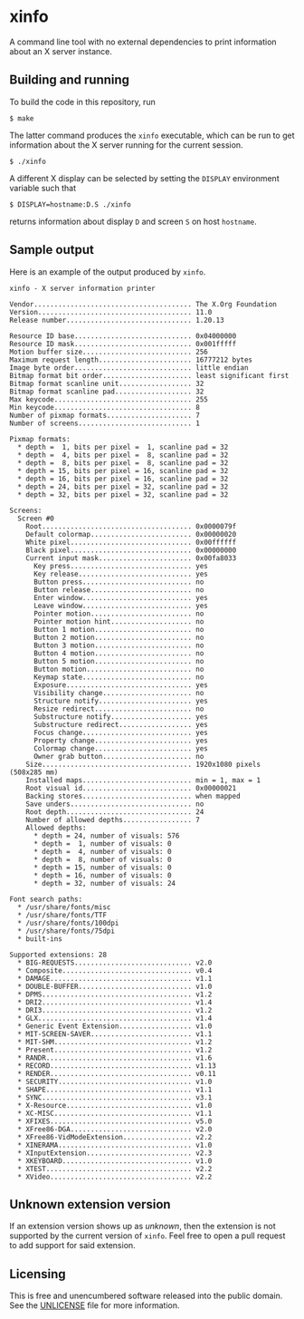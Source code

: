 # xinfo

A command line tool with no external dependencies to print information about an
X server instance.

## Building and running

To build the code in this repository, run
```console
$ make
```
The latter command produces the `xinfo` executable, which can be run to get
information about the X server running for the current session.
```console
$ ./xinfo
```
A different X display can be selected by setting the `DISPLAY` environment
variable such that
```console
$ DISPLAY=hostname:D.S ./xinfo
```
returns information about display `D` and screen `S` on host `hostname`.

## Sample output

Here is an example of the output produced by `xinfo`.
```
xinfo - X server information printer

Vendor....................................... The X.Org Foundation
Version...................................... 11.0
Release number............................... 1.20.13

Resource ID base............................. 0x04000000
Resource ID mask............................. 0x001fffff
Motion buffer size........................... 256
Maximum request length....................... 16777212 bytes
Image byte order............................. little endian
Bitmap format bit order...................... least significant first
Bitmap format scanline unit.................. 32
Bitmap format scanline pad................... 32
Max keycode.................................. 255
Min keycode.................................. 8
Number of pixmap formats..................... 7
Number of screens............................ 1

Pixmap formats:
  * depth =  1, bits per pixel =  1, scanline pad = 32
  * depth =  4, bits per pixel =  8, scanline pad = 32
  * depth =  8, bits per pixel =  8, scanline pad = 32
  * depth = 15, bits per pixel = 16, scanline pad = 32
  * depth = 16, bits per pixel = 16, scanline pad = 32
  * depth = 24, bits per pixel = 32, scanline pad = 32
  * depth = 32, bits per pixel = 32, scanline pad = 32

Screens:
  Screen #0
    Root..................................... 0x0000079f
    Default colormap......................... 0x00000020
    White pixel.............................. 0x00ffffff
    Black pixel.............................. 0x00000000
    Current input mask....................... 0x00fa8033
      Key press.............................. yes
      Key release............................ yes
      Button press........................... no
      Button release......................... no
      Enter window........................... yes
      Leave window........................... yes
      Pointer motion......................... no
      Pointer motion hint.................... no
      Button 1 motion........................ no
      Button 2 motion........................ no
      Button 3 motion........................ no
      Button 4 motion........................ no
      Button 5 motion........................ no
      Button motion.......................... no
      Keymap state........................... no
      Exposure............................... yes
      Visibility change...................... no
      Structure notify....................... yes
      Resize redirect........................ no
      Substructure notify.................... yes
      Substructure redirect.................. yes
      Focus change........................... yes
      Property change........................ yes
      Colormap change........................ yes
      Owner grab button...................... no
    Size..................................... 1920x1080 pixels (508x285 mm)
    Installed maps........................... min = 1, max = 1
    Root visual id........................... 0x00000021
    Backing stores........................... when mapped
    Save unders.............................. no
    Root depth............................... 24
    Number of allowed depths................. 7
    Allowed depths:
      * depth = 24, number of visuals: 576
      * depth =  1, number of visuals: 0
      * depth =  4, number of visuals: 0
      * depth =  8, number of visuals: 0
      * depth = 15, number of visuals: 0
      * depth = 16, number of visuals: 0
      * depth = 32, number of visuals: 24

Font search paths:
  * /usr/share/fonts/misc
  * /usr/share/fonts/TTF
  * /usr/share/fonts/100dpi
  * /usr/share/fonts/75dpi
  * built-ins

Supported extensions: 28
  * BIG-REQUESTS............................. v2.0
  * Composite................................ v0.4
  * DAMAGE................................... v1.1
  * DOUBLE-BUFFER............................ v1.0
  * DPMS..................................... v1.2
  * DRI2..................................... v1.4
  * DRI3..................................... v1.2
  * GLX...................................... v1.4
  * Generic Event Extension.................. v1.0
  * MIT-SCREEN-SAVER......................... v1.1
  * MIT-SHM.................................. v1.2
  * Present.................................. v1.2
  * RANDR.................................... v1.6
  * RECORD................................... v1.13
  * RENDER................................... v0.11
  * SECURITY................................. v1.0
  * SHAPE.................................... v1.1
  * SYNC..................................... v3.1
  * X-Resource............................... v1.0
  * XC-MISC.................................. v1.1
  * XFIXES................................... v5.0
  * XFree86-DGA.............................. v2.0
  * XFree86-VidModeExtension................. v2.2
  * XINERAMA................................. v1.0
  * XInputExtension.......................... v2.3
  * XKEYBOARD................................ v1.0
  * XTEST.................................... v2.2
  * XVideo................................... v2.2
```

## Unknown extension version

If an extension version shows up as *unknown*, then the extension is not
supported by the current version of `xinfo`. Feel free to open a pull request to
add support for said extension.

## Licensing

This is free and unencumbered software released into the public domain. See the
[UNLICENSE](UNLICENSE) file for more information.
